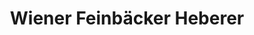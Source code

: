 ---
title: "Wiener Feinbäcker Heberer"
url: /bad-nauheim/wiener-feinbaecker-heberer/
shop: Bäckerei
---
